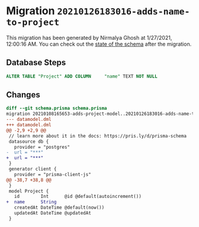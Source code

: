 # Migration `20210126183016-adds-name-to-project`

This migration has been generated by Nirmalya Ghosh at 1/27/2021, 12:00:16 AM.
You can check out the [state of the schema](./schema.prisma) after the migration.

## Database Steps

```sql
ALTER TABLE "Project" ADD COLUMN     "name" TEXT NOT NULL
```

## Changes

```diff
diff --git schema.prisma schema.prisma
migration 20210108165653-adds-project-model..20210126183016-adds-name-to-project
--- datamodel.dml
+++ datamodel.dml
@@ -2,9 +2,9 @@
 // learn more about it in the docs: https://pris.ly/d/prisma-schema
 datasource db {
   provider = "postgres"
-  url = "***"
+  url = "***"
 }
 generator client {
   provider = "prisma-client-js"
@@ -38,7 +38,8 @@
 }
 model Project {
   id        Int      @id @default(autoincrement())
+  name      String
   createdAt DateTime @default(now())
   updatedAt DateTime @updatedAt
 }
```


